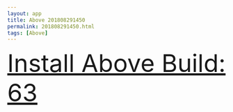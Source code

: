 ```yaml
---
layout: app
title: Above 201808291450
permalink: 201808291450.html
tags: [Above]
---
```

<div class="pure-g">
    <div class="pure-u-1-1" style="font-size: 4em">
        <a class="pure-button-primary" href="itms-services://?action=download-manifest&url=https%3A%2F%2Flitsungyisigono.github.io%2FTestScript%2Fmanifests%2F201808291450.plist"><i class="fa fa-download" aria-hidden="true"></i>Install Above Build: 63</a>
    </div>
</div>